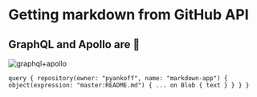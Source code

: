 # Getting markdown from GitHub API

## GraphQL and Apollo are 💯
![graphql+apollo](https://jslancer.com/wp-content/uploads/2017/08/GraphQL-Apollo.jpg)


`
query {
    repository(owner: "pyankoff", name: "markdown-app") {
      object(expression: "master:README.md") {
        ... on Blob {
          text
        }
      }
    }
  }
`
